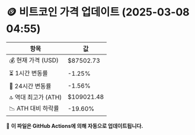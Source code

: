 # 🪙 비트코인 가격 업데이트 (2025-03-08 04:55)

| 항목                | 값 |
|--------------------|----------------|
| 💰 현재 가격 (USD) | $87502.73 |
| ⏳ 1시간 변동률    | -1.25% |
| 📆 24시간 변동률   | -1.56% |
| 🔝 역대 최고가 (ATH) | $109021.48 |
| 📉 ATH 대비 하락률 | -19.60% |

🔄 **이 파일은 GitHub Actions에 의해 자동으로 업데이트됩니다.**
